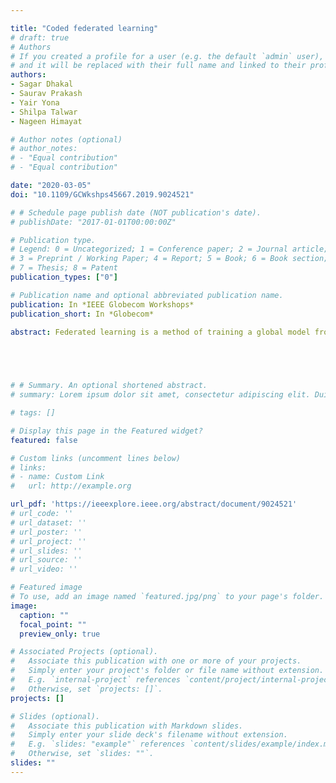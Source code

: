 ```yaml
---

title: "Coded federated learning"
# draft: true
# Authors
# If you created a profile for a user (e.g. the default `admin` user), write the username (folder name) here 
# and it will be replaced with their full name and linked to their profile.
authors:
- Sagar Dhakal 
- Saurav Prakash
- Yair Yona
- Shilpa Talwar
- Nageen Himayat

# Author notes (optional)
# author_notes:
# - "Equal contribution"
# - "Equal contribution"

date: "2020-03-05"
doi: "10.1109/GCWkshps45667.2019.9024521"

# # Schedule page publish date (NOT publication's date).
# publishDate: "2017-01-01T00:00:00Z"

# Publication type.
# Legend: 0 = Uncategorized; 1 = Conference paper; 2 = Journal article;
# 3 = Preprint / Working Paper; 4 = Report; 5 = Book; 6 = Book section;
# 7 = Thesis; 8 = Patent
publication_types: ["0"]

# Publication name and optional abbreviated publication name.
publication: In *IEEE Globecom Workshops*
publication_short: In *Globecom*

abstract: Federated learning is a method of training a global model from decentralized data distributed across client devices. Here, model parameters are computed locally by each client device and exchanged with a central server, which aggregates the local models for a global view, without requiring sharing of training data. The convergence performance of federated learning is severely impacted in heterogeneous computing platforms such as those at the wireless edge, where straggling computations and communication links can significantly limit timely model parameter updates. This paper develops a novel coded computing technique for federated learning to mitigate the impact of stragglers. In the proposed Coded Federated Learning (CFL) scheme, each client device privately generates parity training data and shares it with the central server only once at the start of the training phase. The central server can then preemptively perform redundant gradient computations on the composite parity data to compensate for the erased or delayed parameter updates. Our results show that CFL allows the global model to converge nearly four times faster when compared to an uncoded approach.


 


# # Summary. An optional shortened abstract.
# summary: Lorem ipsum dolor sit amet, consectetur adipiscing elit. Duis posuere tellus ac convallis placerat. Proin tincidunt magna sed ex sollicitudin condimentum.

# tags: []

# Display this page in the Featured widget?
featured: false

# Custom links (uncomment lines below)
# links:
# - name: Custom Link
#   url: http://example.org

url_pdf: 'https://ieeexplore.ieee.org/abstract/document/9024521'
# url_code: ''
# url_dataset: ''
# url_poster: ''
# url_project: ''
# url_slides: ''
# url_source: ''
# url_video: ''

# Featured image
# To use, add an image named `featured.jpg/png` to your page's folder. 
image:
  caption: ""
  focal_point: ""
  preview_only: true

# Associated Projects (optional).
#   Associate this publication with one or more of your projects.
#   Simply enter your project's folder or file name without extension.
#   E.g. `internal-project` references `content/project/internal-project/index.md`.
#   Otherwise, set `projects: []`.
projects: []

# Slides (optional).
#   Associate this publication with Markdown slides.
#   Simply enter your slide deck's filename without extension.
#   E.g. `slides: "example"` references `content/slides/example/index.md`.
#   Otherwise, set `slides: ""`.
slides: ""
---
```



<!-- {{% callout note %}}
Click the *Cite* button above to demo the feature to enable visitors to import publication metadata into their reference management software.
{{% /callout %}}

{{% callout note %}}
Create your slides in Markdown - click the *Slides* button to check out the example.
{{% /callout %}}

Supplementary notes can be added here, including [code, math, and images](https://wowchemy.com/docs/writing-markdown-latex/). -->
